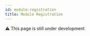 ```yaml
---
id: module-registration
title: Module Registration
---
```


:warning: This page is still under development
<!--stackedit_data:
eyJoaXN0b3J5IjpbLTExNDQ3NTg1ODRdfQ==
-->